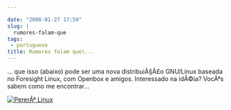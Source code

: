 ```yaml
---

date: "2008-01-27 17:59"
slug: |
  rumores-falam-que
tags:
 - portuguese
title: Rumores falam que\...
---
```


... que isso (abaixo) pode ser uma nova distribuiÃ§Ã£o GNU/Linux baseada
no Foresight Linux, com Openbox e amigos. Interessado na idÃ©ia? VocÃªs
sabem como me encontrar...

[![PererÃª
Linux](http://farm3.static.flickr.com/2325/2223730190_b70ed3ed2c.jpg)](http://www.flickr.com/photos/ogmaciel/2223730190/)
